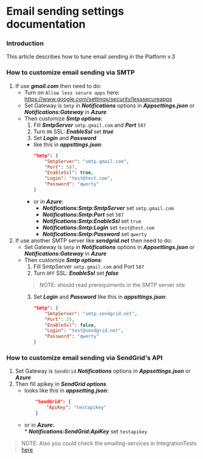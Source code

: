 # Email sending settings documentation

### Introduction
This article describes how to tune email sending  in the Platform v.3

### How to customize email sending via SMTP
1. If use **_gmail.com_** then need to do:
    * Turn on `Allow less secure apps` here: https://www.google.com/settings/security/lesssecureapps
    * Set Gateway is `Smtp` in **_Notifications_** options in **_Appsettings.json_** or **_Notifications:Gateway_** in **_Azure_**
    * Then customize **_Smtp options_**:
        1. Fill **_SmtpServer_** `smtp.gmail.com` and **_Port_** `587`
        2. Turn `ON` SSL: **_EnableSsl_** set **_true_**
        3. Set **_Login_** and **_Password_**
        * like this in **_appsttings.json_**:
            ```json
            "Smtp": {
                "SmtpServer": "smtp.gmail.com",
                "Port": 587,
                "EnableSsl": true,
                "Login": "test@test.com",
                "Password": "qwerty"
            }
            ```
        * or in **_Azure_**:    
            * **_Notifications:Smtp:SmtpServer_** set `smtp.gmail.com`
            * **_Notifications:Smtp:Port_** set `587`
            * **_Notifications:Smtp:EnableSsl_** set `true`
            * **_Notifications:Smtp:Login_** set `test@test.com`
            * **_Notifications:Smtp:Password_** set `qwerty`
2. If use another SMTP server like **_sendgrid.net_** then need to do:
    * Set Gateway is `Smtp` in **_Notifications_** options in **_Appsettings.json_** or **_Notifications:Gateway_** in **_Azure_**
    * Then customize **_Smtp options_**:
        1. Fill SmtpServer `smtp.gmail.com` and Port `587`
        2. Turn `OFF` SSL: **_EnableSsl_** set **_false_** 
        > NOTE: should read prerequiments in the SMTP server site
        3. Set **_Login_** and **_Password_**
        like this in **_appsttings.json_**:
            ```json
            "Smtp": {
                "SmtpServer": "smtp.sendgrid.net",
                "Port": 25,
                "EnableSsl": false,
                "Login": "test@sendgrid.net",
                "Password": "qwerty"
            }
            ```

### How to customize email sending via SendGrid's API
1. Set Gateway is `SendGrid` **_Notifications_** options in **_Appsettings.json_** or **_Azure_**
2. Then fill apikey in **_SendGrid options_**
    * looks like this in **_appsetting.json_**:
        ```json
            "SendGrid": {
                "ApiKey": "testapikey"
            }
        ```
    * or in **_Azure_**:    
            * **_Notifications:SendGrid:ApiKey_** set `testapikey`    

> NOTE: Also you could check the emailing-services in IntegrationTests [here](https://github.com/VirtoCommerce/vc-module-notification/blob/release/3.0.0/tests/VirtoCommerce.NotificationsModule.Tests/IntegrationTests/NotificationSenderIntegrationTests.cs)
